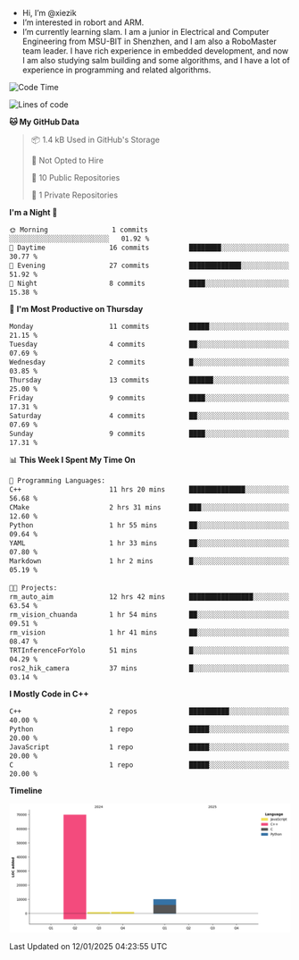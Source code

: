-  Hi, I’m @xiezik
-  I’m interested in robort and ARM.
-  I’m currently learning slam.
I am a junior in Electrical and Computer Engineering from MSU-BIT in Shenzhen, and I am also a RoboMaster team leader.
I have rich experience in embedded development, and now I am also studying salm building and some algorithms, and I have a lot of experience in programming and related algorithms.

<!---
xiezik/xiezik is a ✨ special ✨ repository because its `README.md` (this file) appears on your GitHub profile.
You can click the Preview link to take a look at your changes.
--->


<!--START_SECTION:waka-->
![Code Time](http://img.shields.io/badge/Code%20Time-51%20hrs%2030%20mins-blue)

![Lines of code](https://img.shields.io/badge/From%20Hello%20World%20I%27ve%20Written-81.5%20thousand%20lines%20of%20code-blue)

**🐱 My GitHub Data** 

> 📦 1.4 kB Used in GitHub's Storage 
 > 
> 🚫 Not Opted to Hire
 > 
> 📜 10 Public Repositories 
 > 
> 🔑 1 Private Repositories 
 > 
**I'm a Night 🦉** 

```text
🌞 Morning                1 commits           ░░░░░░░░░░░░░░░░░░░░░░░░░   01.92 % 
🌆 Daytime                16 commits          ████████░░░░░░░░░░░░░░░░░   30.77 % 
🌃 Evening                27 commits          █████████████░░░░░░░░░░░░   51.92 % 
🌙 Night                  8 commits           ████░░░░░░░░░░░░░░░░░░░░░   15.38 % 
```
📅 **I'm Most Productive on Thursday** 

```text
Monday                   11 commits          █████░░░░░░░░░░░░░░░░░░░░   21.15 % 
Tuesday                  4 commits           ██░░░░░░░░░░░░░░░░░░░░░░░   07.69 % 
Wednesday                2 commits           █░░░░░░░░░░░░░░░░░░░░░░░░   03.85 % 
Thursday                 13 commits          ██████░░░░░░░░░░░░░░░░░░░   25.00 % 
Friday                   9 commits           ████░░░░░░░░░░░░░░░░░░░░░   17.31 % 
Saturday                 4 commits           ██░░░░░░░░░░░░░░░░░░░░░░░   07.69 % 
Sunday                   9 commits           ████░░░░░░░░░░░░░░░░░░░░░   17.31 % 
```


📊 **This Week I Spent My Time On** 

```text
💬 Programming Languages: 
C++                      11 hrs 20 mins      ██████████████░░░░░░░░░░░   56.68 % 
CMake                    2 hrs 31 mins       ███░░░░░░░░░░░░░░░░░░░░░░   12.60 % 
Python                   1 hr 55 mins        ██░░░░░░░░░░░░░░░░░░░░░░░   09.64 % 
YAML                     1 hr 33 mins        ██░░░░░░░░░░░░░░░░░░░░░░░   07.80 % 
Markdown                 1 hr 2 mins         █░░░░░░░░░░░░░░░░░░░░░░░░   05.19 % 

🐱‍💻 Projects: 
rm_auto_aim              12 hrs 42 mins      ████████████████░░░░░░░░░   63.54 % 
rm_vision_chuanda        1 hr 54 mins        ██░░░░░░░░░░░░░░░░░░░░░░░   09.51 % 
rm_vision                1 hr 41 mins        ██░░░░░░░░░░░░░░░░░░░░░░░   08.47 % 
TRTInferenceForYolo      51 mins             █░░░░░░░░░░░░░░░░░░░░░░░░   04.29 % 
ros2_hik_camera          37 mins             █░░░░░░░░░░░░░░░░░░░░░░░░   03.14 % 
```

**I Mostly Code in C++** 

```text
C++                      2 repos             ██████████░░░░░░░░░░░░░░░   40.00 % 
Python                   1 repo              █████░░░░░░░░░░░░░░░░░░░░   20.00 % 
JavaScript               1 repo              █████░░░░░░░░░░░░░░░░░░░░   20.00 % 
C                        1 repo              █████░░░░░░░░░░░░░░░░░░░░   20.00 % 
```



**Timeline**

![Lines of Code chart](https://raw.githubusercontent.com/xiezik/xiezik/main/assets/bar_graph.png)


 Last Updated on 12/01/2025 04:23:55 UTC
<!--END_SECTION:waka-->

<!--
**LihanChen2004/LihanChen2004** is a ✨ _special_ ✨ repository because its `README.md` (this file) appears on your GitHub profile.

Here are some ideas to get you started:

- 🔭 I’m currently working on ...
- 🌱 I’m currently learning ...
- 👯 I’m looking to collaborate on ...
- 🤔 I’m looking for help with ...
- 💬 Ask me about ...
- 📫 How to reach me: ...
- 😄 Pronouns: ...
- ⚡ Fun fact: ...
-->
